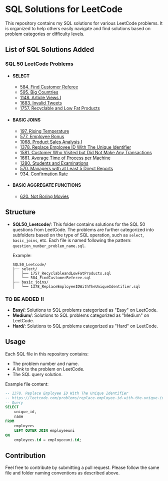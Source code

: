 # SQL Solutions for LeetCode

This repository contains my SQL solutions for various LeetCode problems. It is organized to help others easily navigate and find solutions based on problem categories or difficulty levels.

## List of SQL Solutions Added
### SQL 50 LeetCode Problems

- #### SELECT
  - [584. Find Customer Referee](SQL50_Leetcode/01SELECT/584_FindCustomerReferee.sql)
  - [595. Big Countries](SQL50_Leetcode/01SELECT/595_BigCountries.sql)
  - [1148. Article Views I](SQL50_Leetcode/01SELECT/1148_ArticleViewsI.sql)
  - [1683. Invalid Tweets](SQL50_Leetcode/01SELECT/1683_InvalidTweets.sql)
  - [1757. Recyclable and Low Fat Products](SQL50_Leetcode/01SELECT/1757_RecyclableandLowFatProducts.sql)

- #### BASIC JOINS
  - [197. Rising Temperature](SQL50_Leetcode/02BASIC_JOINS/197_RisingTemperature.sql)
  - [577. Employee Bonus](SQL50_Leetcode/02BASIC_JOINS/577_EmployeeBonus.sql)
  - [1068. Product Sales Analysis I](SQL50_Leetcode/02BASIC_JOINS/1068_ProductSalesAnalysisI.sql)
  - [1378. Replace Employee ID With The Unique Identifier](SQL50_Leetcode/02BASIC_JOINS/1378_ReplaceEmployeeIDWithTheUniqueIdentifier.sql)
  - [1581. Customer Who Visited but Did Not Make Any Transactions](SQL50_Leetcode/02BASIC_JOINS/1581_CustomerWhoVisitedbutDidNotMakeAnyTransactions.sql)
  - [1661. Average Time of Process per Machine](SQL50_Leetcode/02BASIC_JOINS/1661_AverageTimeofProcessperMachine.sql)
  - [1280. Students and Examinations](SQL50_Leetcode/02BASIC_JOINS/1280_StudentsandExaminations.sql)
  - [570. Managers with at Least 5 Direct Reports](SQL50_Leetcode/02BASIC_JOINS/570_ManagerswithatLeast5DirectReports.sql)
  - [934. Confirmation Rate](SQL50_Leetcode/02BASIC_JOINS/1934_ConfirmationRate.sql)

- #### BASIC AGGREGATE FUNCTIONS
  - [620. Not Boring Movies](SQL50_Leetcode/03BASIC_AGGREGATE_FUNCTIONS/620_NotBoringMovies.sql)

## Structure

- **SQL50_Leetcode/**: This folder contains solutions for the SQL 50 questions from LeetCode. The problems are further categorized into subfolders based on the type of SQL operation, such as `select`, `basic_joins`, etc. Each file is named following the pattern: `question_number_problem_name.sql`.
  
  Example:
  ```
  SQL50_Leetcode/
  ├── select/
  │   ├── 1757_RecyclableandLowFatProducts.sql
  │   └── 584_FindCustomerReferee.sql
  ├── basic_joins/
  │   └── 1378_ReplaceEmployeeIDWithTheUniqueIdentifier.sql
  ```
### TO BE ADDED !!
- **Easy/**: Solutions to SQL problems categorized as "Easy" on LeetCode.
- **Medium/**: Solutions to SQL problems categorized as "Medium" on LeetCode.
- **Hard/**: Solutions to SQL problems categorized as "Hard" on LeetCode.

## Usage

Each SQL file in this repository contains:
- The problem number and name.
- A link to the problem on LeetCode.
- The SQL query solution.

Example file content:
```sql
-- 1378. Replace Employee ID With The Unique Identifier
-- https://leetcode.com/problems/replace-employee-id-with-the-unique-identifier/
-- Query
SELECT
    unique_id,
    name
FROM
    employees
    LEFT OUTER JOIN employeeuni
ON
    employees.id = employeeuni.id;
```

## Contribution

Feel free to contribute by submitting a pull request. Please follow the same file and folder naming conventions as described above.